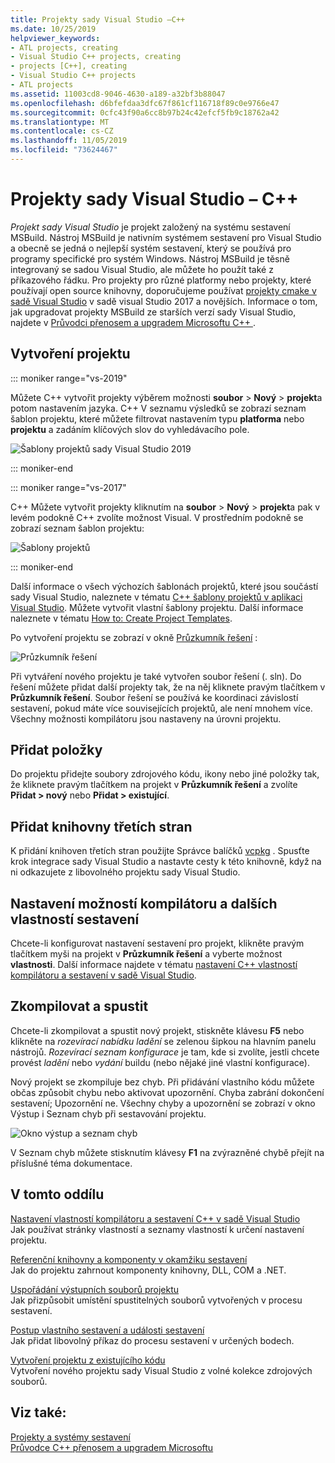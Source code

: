 ```yaml
---
title: Projekty sady Visual Studio –C++
ms.date: 10/25/2019
helpviewer_keywords:
- ATL projects, creating
- Visual Studio C++ projects, creating
- projects [C++], creating
- Visual Studio C++ projects
- ATL projects
ms.assetid: 11003cd8-9046-4630-a189-a32bf3b88047
ms.openlocfilehash: d6bfefdaa3dfc67f861cf116718f89c0e9766e47
ms.sourcegitcommit: 0cfc43f90a6cc8b97b24c42efcf5fb9c18762a42
ms.translationtype: MT
ms.contentlocale: cs-CZ
ms.lasthandoff: 11/05/2019
ms.locfileid: "73624467"
---
```

# <a name="visual-studio-projects---c"></a>Projekty sady Visual Studio – C++

*Projekt sady Visual Studio* je projekt založený na systému sestavení MSBuild. Nástroj MSBuild je nativním systémem sestavení pro Visual Studio a obecně se jedná o nejlepší systém sestavení, který se používá pro programy specifické pro systém Windows. Nástroj MSBuild je těsně integrovaný se sadou Visual Studio, ale můžete ho použít také z příkazového řádku. Pro projekty pro různé platformy nebo projekty, které používají open source knihovny, doporučujeme používat [projekty cmake v sadě Visual Studio](cmake-projects-in-visual-studio.md) v sadě visual Studio 2017 a novějších. Informace o tom, jak upgradovat projekty MSBuild ze starších verzí sady Visual Studio, najdete v [Průvodci přenosem a upgradem Microsoftu C++ ](../porting/visual-cpp-porting-and-upgrading-guide.md).

## <a name="create-a-project"></a>Vytvoření projektu

::: moniker range="vs-2019"

Můžete C++ vytvořit projekty výběrem možnosti **soubor** > **Nový** > **projekt**a potom nastavením jazyka. C++ V seznamu výsledků se zobrazí seznam šablon projektu, které můžete filtrovat nastavením typu **platforma** nebo **projektu** a zadáním klíčových slov do vyhledávacího pole. 

   ![Šablony projektů sady Visual Studio 2019](../build/media/vs2019-choose-console-app.png "Visual Studio 2019 – dialog nového projektu")

::: moniker-end

::: moniker range="vs-2017"

C++ Můžete vytvořit projekty kliknutím na **soubor** > **Nový** > **projekt**a pak v levém podokně C++ zvolíte možnost Visual. V prostředním podokně se zobrazí seznam šablon projektu:

   ![Šablony projektů](../overview/media/vs2017-new-project.png "Visual Studio 2017 – dialog nového projektu")

::: moniker-end

Další informace o všech výchozích šablonách projektů, které jsou součástí sady Visual Studio, naleznete v tématu [ C++ šablony projektů v aplikaci Visual Studio](reference/visual-cpp-project-types.md). Můžete vytvořit vlastní šablony projektu. Další informace naleznete v tématu [How to: Create Project Templates](/visualstudio/ide/how-to-create-project-templates).

Po vytvoření projektu se zobrazí v okně [Průzkumník řešení](/visualstudio/ide/solutions-and-projects-in-visual-studio) :

   ![Průzkumník řešení](media/mathlibrary-solution-explorer-153.png)

Při vytváření nového projektu je také vytvořen soubor řešení (. sln). Do řešení můžete přidat další projekty tak, že na něj kliknete pravým tlačítkem v **Průzkumník řešení**. Soubor řešení se používá ke koordinaci závislostí sestavení, pokud máte více souvisejících projektů, ale není mnohem více. Všechny možnosti kompilátoru jsou nastaveny na úrovni projektu.

## <a name="add-items"></a>Přidat položky

Do projektu přidejte soubory zdrojového kódu, ikony nebo jiné položky tak, že kliknete pravým tlačítkem na projekt v **Průzkumník řešení** a zvolíte **Přidat > nový** nebo **Přidat > existující**.

## <a name="add-third-party-libraries"></a>Přidat knihovny třetích stran

K přidání knihoven třetích stran použijte Správce balíčků [vcpkg](vcpkg.md) . Spusťte krok integrace sady Visual Studio a nastavte cesty k této knihovně, když na ni odkazujete z libovolného projektu sady Visual Studio. 

## <a name="set-compiler-options-and-other-build-properties"></a>Nastavení možností kompilátoru a dalších vlastností sestavení

Chcete-li konfigurovat nastavení sestavení pro projekt, klikněte pravým tlačítkem myši na projekt v **Průzkumník řešení** a vyberte možnost **vlastnosti**. Další informace najdete v tématu [nastavení C++ vlastností kompilátoru a sestavení v sadě Visual Studio](working-with-project-properties.md).

## <a name="compile-and-run"></a>Zkompilovat a spustit

Chcete-li zkompilovat a spustit nový projekt, stiskněte klávesu **F5** nebo klikněte na *rozevírací nabídku ladění* se zelenou šipkou na hlavním panelu nástrojů. *Rozevírací seznam konfigurace* je tam, kde si zvolíte, jestli chcete provést *ladění* nebo *vydání* buildu (nebo nějaké jiné vlastní konfigurace).

Nový projekt se zkompiluje bez chyb. Při přidávání vlastního kódu můžete občas způsobit chybu nebo aktivovat upozornění. Chyba zabrání dokončení sestavení; Upozornění ne. Všechny chyby a upozornění se zobrazí v okno Výstup i Seznam chyb při sestavování projektu. 

   ![Okno výstup a seznam chyb](../overview/media/vs2017-output-error-list.png)

V Seznam chyb můžete stisknutím klávesy **F1** na zvýrazněné chybě přejít na příslušné téma dokumentace.

## <a name="in-this-section"></a>V tomto oddílu

[Nastavení vlastností kompilátoru a sestavení C++ v sadě Visual Studio](working-with-project-properties.md)<br/>
Jak používat stránky vlastností a seznamy vlastností k určení nastavení projektu.

[Referenční knihovny a komponenty v okamžiku sestavení](adding-references-in-visual-cpp-projects.md)<br/>
Jak do projektu zahrnout komponenty knihovny, DLL, COM a .NET.
 
[Uspořádání výstupních souborů projektu](how-to-organize-project-output-files-for-builds.md)<br/>
Jak přizpůsobit umístění spustitelných souborů vytvořených v procesu sestavení.

[Postup vlastního sestavení a události sestavení](understanding-custom-build-steps-and-build-events.md)<br/>
Jak přidat libovolný příkaz do procesu sestavení v určených bodech.

[Vytvoření projektu z existujícího kódu](how-to-create-a-cpp-project-from-existing-code.md)<br/>
Vytvoření nového projektu sady Visual Studio z volné kolekce zdrojových souborů.

## <a name="see-also"></a>Viz také:

[Projekty a systémy sestavení](projects-and-build-systems-cpp.md)<br>
[Průvodce C++ přenosem a upgradem Microsoftu](../porting/visual-cpp-porting-and-upgrading-guide.md)
